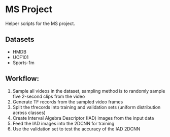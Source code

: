 # MS Project

Helper scripts for the MS project.

## Datasets

*  HMDB
*  UCF101
*  Sports-1m

## Workflow:

1.  Sample all videos in the dataset, sampling method is to randomly sample five 2-second clips from the video
2.  Generate TF records from the sampled video frames
3.  Split the tfrecords into training and validation sets (uniform distribution across classes)
4.  Create Interval Algebra Descriptor (IAD) images from the input data
5.  Feed the IAD images into the 2DCNN for training
6.  Use the validation set to test the accuracy of the IAD 2DCNN

